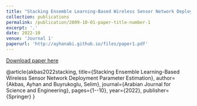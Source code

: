 ```yaml
---
title: "Stacking Ensemble Learning-Based Wireless Sensor Network Deployment Parameter Estimation"
collection: publications
permalink: /publication/2009-10-01-paper-title-number-1
excerpt: '.'
date: 2022-10
venue: 'Journal 1'
paperurl: 'http://ayhanabi.github.io/files/paper1.pdf'
---
```


[Download paper here](http://ayhanabi.github.io/files/paper1.pdf)


@article{akbas2022stacking,
  title={Stacking Ensemble Learning-Based Wireless Sensor Network Deployment Parameter Estimation},
  author={Akbas, Ayhan and Buyrukoglu, Selim},
  journal={Arabian Journal for Science and Engineering},
  pages={1--10},
  year={2022},
  publisher={Springer}
}
